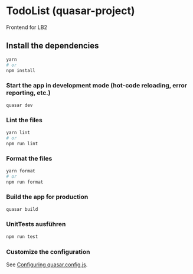 # TodoList (quasar-project)
Frontend for LB2
## Install the dependencies
```bash
yarn
# or
npm install
```
### Start the app in development mode (hot-code reloading, error reporting, etc.)
```bash
quasar dev
```
### Lint the files
```bash
yarn lint
# or
npm run lint
```
### Format the files
```bash
yarn format
# or
npm run format
```
### Build the app for production
```bash
quasar build
```
### UnitTests ausführen
```bash
npm run test
```
### Customize the configuration
See [Configuring quasar.config.js](https://v2.quasar.dev/quasar-cli-vite/quasar-config-js).
